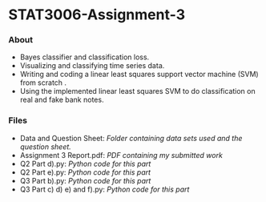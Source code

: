 # STAT3006-Assignment-3
### About
* Bayes classifier and classification loss.
* Visualizing and classifying time series data.
* Writing and coding a linear least squares support vector machine (SVM) from scratch .
* Using the implemented linear least squares SVM to do classification on real and fake bank notes.

### Files
* Data and Question Sheet: *Folder containing data sets used and the question sheet.*
* Assignment 3 Report.pdf: *PDF containing my submitted work*
* Q2 Part d).py: *Python code for this part* 
* Q2 Part e).py: *Python code for this part* 
* Q3 Part b).py: *Python code for this part* 
* Q3 Part c) d) e) and f).py: *Python code for this part* 
